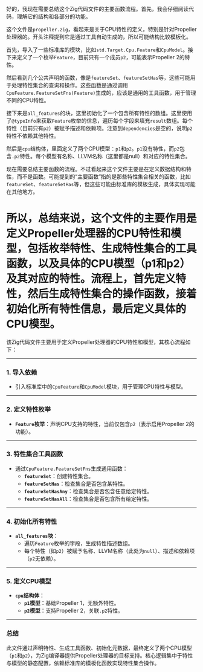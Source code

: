 好的，我现在需要总结这个Zig代码文件的主要函数流程。首先，我会仔细阅读代码，理解它的结构和各部分的功能。

这个文件是`propeller.zig`，看起来是关于CPU特性的定义，特别是针对Propeller处理器的。开头注释提到它是通过工具自动生成的，所以可能结构比较模板化。

首先，导入了一些标准库的模块，比如`std.Target.Cpu.Feature`和`CpuModel`。接下来定义了一个枚举`Feature`，目前只有一个成员`p2`，可能表示Propeller 2的特性。

然后看到几个公共声明的函数，像是`featureSet`、`featureSetHas`等，这些可能用于处理特性集合的查询和操作。这些函数是通过调用`CpuFeature.FeatureSetFns(Feature)`生成的，应该是通用的工具函数，用于管理不同的CPU特性。

接下来是`all_features`的块，这里初始化了一个包含所有特性的数组。这里使用了`@typeInfo`来获取`Feature`枚举的信息，遍历每个字段来填充`result`数组。每个特性（目前只有`p2`）被赋予描述和依赖项。注意到`dependencies`是空的，说明`p2`特性不依赖其他特性。

然后是`cpu`结构体，里面定义了两个CPU模型：`p1`和`p2`。`p1`没有特性，而`p2`包含`.p2`特性。每个模型有名称、LLVM名称（这里都是null）和对应的特性集合。

现在需要总结主要函数的流程。不过看起来这个文件主要是在定义数据结构和特性，而不是函数。可能提到的“主要函数”指的是那些特性集合相关的函数，比如`featureSet`、`featureSetHas`等，但这些可能由标准库的模板生成，具体实现可能在其他地方。

所以，总结来说，这个文件的主要作用是定义Propeller处理器的CPU特性和模型，包括枚举特性、生成特性集合的工具函数，以及具体的CPU模型（p1和p2）及其对应的特性。流程上，首先定义特性，然后生成特性集合的操作函数，接着初始化所有特性信息，最后定义具体的CPU模型。
================================================
该Zig代码文件主要用于定义Propeller处理器的CPU特性和模型，其核心流程如下：

---

### **1. 导入依赖**
- 引入标准库中的`CpuFeature`和`CpuModel`模块，用于管理CPU特性与模型。

---

### **2. 定义特性枚举**
- **`Feature`枚举**：声明CPU支持的特性，当前仅包含`p2`（表示启用Propeller 2的功能）。

---

### **3. 特性集合工具函数**
- 通过`CpuFeature.FeatureSetFns`生成通用函数：
  - **`featureSet`**：创建特性集合。
  - **`featureSetHas`**：检查集合是否包含某特性。
  - **`featureSetHasAny`**：检查集合是否包含任意给定特性。
  - **`featureSetHasAll`**：检查集合是否包含所有给定特性。

---

### **4. 初始化所有特性**
- **`all_features`块**：
  - 遍历`Feature`枚举的字段，生成特性描述数组。
  - 每个特性（如`p2`）被赋予名称、LLVM名称（此处为`null`）、描述和依赖项（`p2`无依赖）。

---

### **5. 定义CPU模型**
- **`cpu`结构体**：
  - **`p1`模型**：基础Propeller 1，无额外特性。
  - **`p2`模型**：支持Propeller 2，关联`.p2`特性。

---

### **总结**
此文件通过声明特性、生成工具函数、初始化元数据，最终定义了两个CPU模型（`p1`和`p2`），为Zig编译器提供Propeller处理器的目标支持。核心逻辑集中于特性与模型的静态配置，依赖标准库的模板化函数实现特性集合操作。